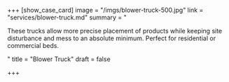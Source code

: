 +++
[show_case_card]
image = "/imgs/blower-truck-500.jpg"
link = "services/blower-truck.md"
summary = "<p>These trucks allow more precise placement of products while keeping site disturbance and mess to an absolute minimum. Perfect for residential or commercial beds.</p>"
title = "Blower Truck"
draft = false

+++
